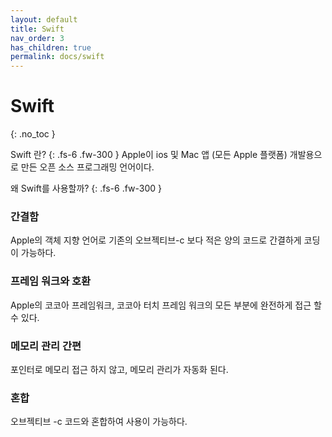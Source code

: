 ```yaml
---
layout: default
title: Swift
nav_order: 3
has_children: true
permalink: docs/swift
---
```


# Swift
{: .no_toc }

Swift 란?
{: .fs-6 .fw-300 }
Apple이 ios 및 Mac 앱 (모든 Apple 플랫폼) 개발용으로 만든 오픈 소스 프로그래밍 언어이다. 

왜 Swift를 사용할까?
{: .fs-6 .fw-300 }

### 간결함 

Apple의 객체 지향 언어로 기존의 오브젝티브-c 보다 적은 양의 코드로 간결하게 코딩이 가능하다. 

### 프레임 워크와 호환  

Apple의 코코아 프레임워크, 코코아 터치 프레임 워크의 모든 부분에 완전하게 접근 할 수 있다. 

### 메모리 관리 간편 
포인터로 메모리 접근 하지 않고, 메모리 관리가 자동화 된다. 

### 혼합 
오브젝티브 -c 코드와 혼합하여 사용이 가능하다. 
